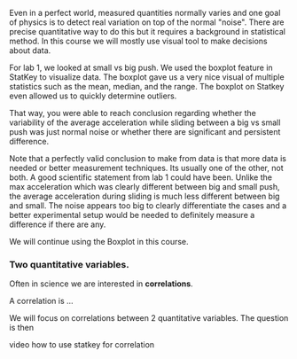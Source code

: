 Even in a perfect world, measured quantities normally varies and one goal of physics is to detect real variation on top of the normal "noise". 
There are precise quantitative way to do this but it requires a background in statistical method. In this course we will mostly use visual tool to make decisions about data. 

  
For lab 1, we looked at small vs big push. We used the boxplot feature in StatKey to visualize data. The boxplot gave us a very nice visual of multiple statistics such as the mean, median, and the range. The boxplot on Statkey even allowed us to quickly determine outliers. 

That way, you were able to reach conclusion regarding whether the variability of the average acceleration while sliding between a big vs small push was just normal noise or whether there are significant and persistent difference. 

<lrndesign-sidenote label="Instructor Note" icon="bookmark" bg-color="#c2e5f2">
Note that a perfectly valid conclusion to make from data is that more data is needed or better measurement techniques. Its usually one of the other, not both. A good scientific statement from lab 1 could have been. Unlike the max acceleration which was clearly different between big and small push, the average acceleration during sliding is much less different between big and small. The noise appears too big to clearly differentiate the cases and a better experimental setup would be needed to definitely measure a difference if there are any.
</lrndesign-sidenote>

We will continue using the Boxplot in this course.

### Two quantitative variables. 

 Often in science we are interested in **correlations**. 
 
 A correlation is ... 
 
 
 We will focus on correlations between 2 quantitative variables. The question is then 



video how to use statkey for correlation
